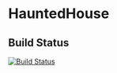 # HauntedHouse

## Build Status
[![Build Status](https://travis-ci.org/Arcidev/HauntedHouse.png)](https://travis-ci.org/Arcidev/HauntedHouse)
